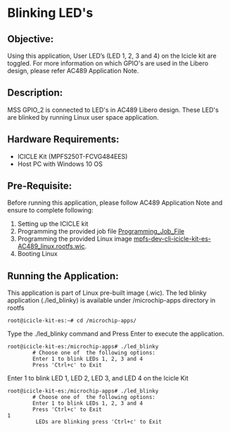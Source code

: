 # Blinking LED's

## Objective: 

Using this application, User LED’s (LED 1, 2, 3 and 4) on the Icicle kit are toggled.
For more information on which GPIO's are used in the Libero design, please refer AC489 Application Note.

## Description:

MSS GPIO_2 is connected to LED's in AC489 Libero design. These LED's are blinked by running Linux user space application.

## Hardware Requirements:

- ICICLE Kit (MPFS250T-FCVG484EES)
- Host PC with Windows 10 OS

## Pre-Requisite:

Before running this application, please follow AC489 Application Note and ensure to complete following:

1. Setting up the ICICLE kit
2. Programming the provided job file [Programming_Job_File](https://github.com/polarfire-soc/apps/blob/master/linux_applications/Hardware/Programming_Job_File/Programming_file.zip)
3. Programming the provided Linux image [mpfs-dev-cli-icicle-kit-es-AC489_linux.rootfs.wic](https://bit.ly/3ln5K4Y).
4. Booting Linux

## Running the Application:

This application is part of Linux pre-built image (.wic).
The led blinky application (./led_blinky) is available under /microchip-apps directory in rootfs

```
root@icicle-kit-es:~# cd /microchip-apps/
```

Type the ./led_blinky command and Press Enter to execute the application.

```
root@icicle-kit-es:/microchip-apps# ./led_blinky                        
        # Choose one of  the following options:
        Enter 1 to blink LEDs 1, 2, 3 and 4
        Press 'Ctrl+c' to Exit
```

Enter 1 to blink LED 1, LED 2, LED 3, and LED 4 on the Icicle Kit

```
root@icicle-kit-es:/microchip-apps# ./led_blinky                      
        # Choose one of  the following options:
        Enter 1 to blink LEDs 1, 2, 3 and 4
        Press 'Ctrl+c' to Exit
1
         LEDs are blinking press 'Ctrl+c' to Exit
```

